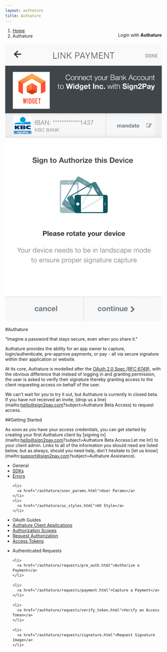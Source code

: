 ```yaml
---
layout: authature
title: Authature
---
```


<p style="text-align:center; float:right;">
  <a class="btn btn-flat btn-labeled btn-info btn-lg btn-quick text-lg text-slim" data-ux="inline">
    <span class="btn-label icon fa fa-lock"></span>
    <span class="sk-text">
      Login with
      <strong>Authature</strong>
    </span>
  </a>
</p>

<ol class="breadcrumb">
  <li><a href="/">Home</a></li>
  <li>Authature</li>
</ol>

<div class="sign-thumb">
  <img src="/images/authature/4.rotate.png">
</div>

#Authature

<div class="tagline">
  "Imagine a password that stays secure, even when you share it."
</div>

Authature provides the ability for an app owner to capture, login/authenticate, pre-approve payments, or pay - all via secure signature within their application or website.

At its core, Authature is modelled after the <a href="https://tools.ietf.org/html/rfc6749" target="_blank">OAuth 2.0 Spec (RFC 6749)</a>, with the obvious difference that instead of logging in and granting permission, the user is asked to verify their signature thereby granting access to the client requesting access on behalf of the user.

We can't wait for you to try it out, but Authature is currently in closed beta. If you have not received an invite, [drop us a line](mailto:hello@sign2pay.com?subject=Authature Beta Access) to request access.



##Getting Started


As soon as you have your access credentials, you can get started by creating your first Authature client by
[signing in](mailto:hello@sign2pay.com?subject=Authature Beta Access:Let me In!) to your client admin. Links to all of the information you should need are listed below, but as always, should you need help, don't hesitate to [let us know](mailto:support@sign2pay.com?subject=Authature Assistance).

<div class="link-lists">
  <ul class="link-list">
    <li class="link-list-title">General</li>
    <li>
      <a href="/authature/sdks/index.html">SDKs</a>
    </li>
    <li>
      <a href="/authature/error_responses.html">Errors</a>
    </li>

    <li>
      <a href="/authature/user_params.html">User Params</a>
    </li>
    <li>
      <a href="/authature/ux_styles.html">UX Style</a>
    </li>

  </ul>


  <ul class="link-list">
    <li class="link-list-title">OAuth Guides</li>
    <li>
      <a href="/authature/clients.html">Authature Client Applications</a>
    </li>
    <li>
      <a href="/authature/scopes/index.html">Authorization Scopes</a>
    </li>
    <li>
      <a href="/authature/access_grants.html">Request Authorization</a>
    </li>
    <li>
      <a href="/authature/access_tokens.html">Access Tokens</a>
    </li>
  </ul>


  <ul class="link-list">
    <li class="link-list-title">Authenticated Requests</li>

    <li>
      <a href="/authature/requests/pre_auth.html">Authorize a Payment</a>
    </li>

    <li>
      <a href="/authature/requests/payment.html">Capture a Payment</a>
    </li>

    <li>
      <a href="/authature/requests/verify_token.html">Verify an Access Token</a>
    </li>

    <li>
      <a href="/authature/requests/signature.html">Request Signature Image</a>
    </li>
  </ul>
</div>
<script type="text/javascript">
  (function() {
    $(function() {
      var config;
      config = {
        authature_site: "app.staging2pay.com",
        client_id: "c509fd593742b6b08adf4f0b41a4801c",
        response_type: "code",
        redirect_uri: "http://authature.com/oauth/callback",
        state: '60208d752c576baad4839fa4ef401472d735f2e160af8d78342f5af8b0bd537b',
        device_uid: 'f815c953ad712af1448679b90a4973e5a8544e4a886f686ed901654aa3f0b143',
        complete: function() {
          alert("Authature Complete");
        }
      };
      $(".btn-quick").on("click", function(e) {
        var authatureClient;
        e.preventDefault();
        config.scope = "authenticate";
        config.ux_style = "popup";
        return authatureClient = new window.authature.Client(config);
      });
    });

  }).call(this);

</script>